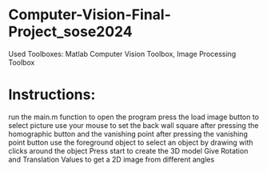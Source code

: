 # Computer-Vision-Final-Project_sose2024
Used Toolboxes: Matlab Computer Vision Toolbox, Image Processing Toolbox

# Instructions:
run the main.m function to open the program
press the load image button to select picture
use your mouse to set the back wall square after pressing the homographic button and the vanishing point after pressing the vanishing point button
use the foreground object to select an object by drawing with clicks around the object
Press start to create the 3D model
Give Rotation and Translation Values to get a 2D image from different angles